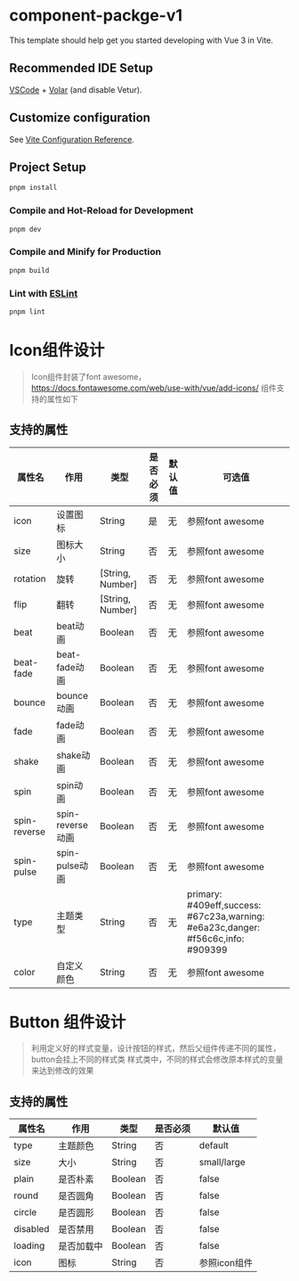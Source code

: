 # component-packge-v1

This template should help get you started developing with Vue 3 in Vite.

## Recommended IDE Setup

[VSCode](https://code.visualstudio.com/) + [Volar](https://marketplace.visualstudio.com/items?itemName=Vue.volar) (and disable Vetur).

## Customize configuration

See [Vite Configuration Reference](https://vitejs.dev/config/).

## Project Setup

```sh
pnpm install
```

### Compile and Hot-Reload for Development

```sh
pnpm dev
```

### Compile and Minify for Production

```sh
pnpm build
```

### Lint with [ESLint](https://eslint.org/)

```sh
pnpm lint
```

# Icon组件设计

> Icon组件封装了font awesome，https://docs.fontawesome.com/web/use-with/vue/add-icons/
> 组件支持的属性如下

## 支持的属性

| 属性名       | 作用             | 类型             | 是否必须 | 默认值 | 可选值                                                                           |
| ------------ | ---------------- | ---------------- | -------- | ------ | -------------------------------------------------------------------------------- |
| icon         | 设置图标         | String           | 是       | 无     | 参照font awesome                                                                 |
| size         | 图标大小         | String           | 否       | 无     | 参照font awesome                                                                 |
| rotation     | 旋转             | [String, Number] | 否       | 无     | 参照font awesome                                                                 |
| flip         | 翻转             | [String, Number] | 否       | 无     | 参照font awesome                                                                 |
| beat         | beat动画         | Boolean          | 否       | 无     | 参照font awesome                                                                 |
| beat-fade    | beat-fade动画    | Boolean          | 否       | 无     | 参照font awesome                                                                 |
| bounce       | bounce动画       | Boolean          | 否       | 无     | 参照font awesome                                                                 |
| fade         | fade动画         | Boolean          | 否       | 无     | 参照font awesome                                                                 |
| shake        | shake动画        | Boolean          | 否       | 无     | 参照font awesome                                                                 |
| spin         | spin动画         | Boolean          | 否       | 无     | 参照font awesome                                                                 |
| spin-reverse | spin-reverse动画 | Boolean          | 否       | 无     | 参照font awesome                                                                 |
| spin-pulse   | spin-pulse动画   | Boolean          | 否       | 无     | 参照font awesome                                                                 |
| type         | 主题类型         | String           | 否       | 无     | primary: #409eff,success: #67c23a,warning: #e6a23c,danger: #f56c6c,info: #909399 |
| color        | 自定义颜色       | String           | 否       | 无     | 参照font awesome                                                                 |

# Button 组件设计

> 利用定义好的样式变量，设计按钮的样式，然后父组件传递不同的属性，button会挂上不同的样式类
> 样式类中，不同的样式会修改原本样式的变量来达到修改的效果

## 支持的属性

| 属性名   | 作用       | 类型    | 是否必须 | 默认值       |
| -------- | ---------- | ------- | -------- | ------------ |
| type     | 主题颜色   | String  | 否       | default      |
| size     | 大小       | String  | 否       | small/large  |
| plain    | 是否朴素   | Boolean | 否       | false        |
| round    | 是否圆角   | Boolean | 否       | false        |
| circle   | 是否圆形   | Boolean | 否       | false        |
| disabled | 是否禁用   | Boolean | 否       | false        |
| loading  | 是否加载中 | Boolean | 否       | false        |
| icon     | 图标       | String  | 否       | 参照icon组件 |
